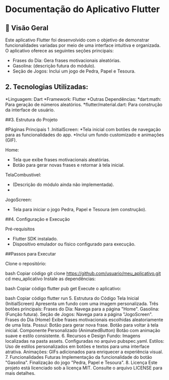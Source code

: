 # Documentação do Aplicativo Flutter

## 🚀 Visão Geral
Este aplicativo Flutter foi desenvolvido com o objetivo de demonstrar funcionalidades variadas por meio de uma interface intuitiva e organizada. O aplicativo oferece as seguintes seções principais:

* Frases do Dia: Gera frases motivacionais aleatórias.
* Gasolina: (descrição futura do módulo).
* Seção de Jogos: Inclui um jogo de Pedra, Papel e Tesoura.

  
## 2. Tecnologias Utilizadas:

*Linguagem: Dart
*Framework: Flutter
*Outras Dependências:
  *dart:math: Para geração de números aleatórios.
  *flutter/material.dart: Para construção da interface de usuário.
  
##3. Estrutura do Projeto

#Páginas Principais
 1 .InitialScreen:
    *Tela inicial com botões de navegação para as funcionalidades do app.
    *Inclui um fundo customizado e animações (GIF).
    
Home:
   * Tela que exibe frases motivacionais aleatórias.
   * Botão para gerar novas frases e retornar à tela inicial.
     
TelaCombustivel:
   * (Descrição do módulo ainda não implementada).
   * 
JogoScreen:
   * Tela para iniciar o jogo Pedra, Papel e Tesoura (em construção).

     
##4. Configuração e Execução

Pré-requisitos
  * Flutter SDK instalado.
  * Dispositivo emulador ou físico configurado para execução.
    
##Passos para Executar

Clone o repositório:

bash
Copiar código
git clone https://github.com/usuario/meu_aplicativo.git
cd meu_aplicativo
Instale as dependências:

bash
Copiar código
flutter pub get
Execute o aplicativo:

bash
Copiar código
flutter run
5. Estrutura do Código
Tela Inicial (InitialScreen)
Apresenta um fundo com uma imagem personalizada.
Três botões principais:
Frases do Dia: Navega para a página "Home".
Gasolina: (Função futura).
Seção de Jogos: Navega para a página "JogoScreen".
Frases do Dia (Home)
Exibe frases motivacionais escolhidas aleatoriamente de uma lista.
Possui:
Botão para gerar nova frase.
Botão para voltar à tela inicial.
Componente Personalizado (AnimatedButton)
Botão com animação suave e estilo consistente.
6. Recursos e Design
Fundo:
Imagens localizadas na pasta assets.
Configuradas no arquivo pubspec.yaml.
Estilos:
Uso de estilos personalizados em botões e textos para uma interface atrativa.
Animações:
GIFs adicionados para enriquecer a experiência visual.
7. Funcionalidades Futuras
Implementação da funcionalidade do botão "Gasolina".
Finalização do jogo "Pedra, Papel e Tesoura".
8. Licença
Este projeto está licenciado sob a licença MIT. Consulte o arquivo LICENSE para mais detalhes.


